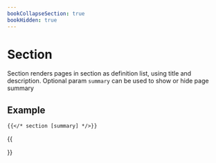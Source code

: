 ```yaml
---
bookCollapseSection: true
bookHidden: true
---
```


# Section

Section renders pages in section as definition list, using title and description. Optional param `summary` can be used to show or hide page summary

## Example

```tpl
{{</* section [summary] */>}}
```

{{<section summary >}}
